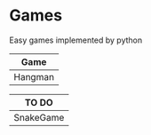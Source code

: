 # Games
Easy games implemented by python

|   Game   |                                                                                                                
| :-------:| 
|Hangman|

|  TO DO   |                                                                                                                
| :-------:| 
|SnakeGame|


